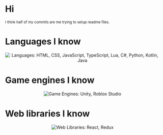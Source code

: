 # Hi
<sub>I think half of my commits are me trying to setup readme files.</sub>

# Languages I know
<p align="center">
  <img src="https://skillicons.dev/icons?i=html,css,js,ts,lua,cs,py,kotlin,java" alt="Languages: HTML, CSS, JavaScript, TypeScript, Lua, C#, Python, Kotlin, Java">
</p>

# Game engines I know
<p align="center">
  <img src="https://skillicons.dev/icons?i=unity,robloxstudio" alt="Game Engines: Unity, Roblox Studio">
</p>

# Web libraries I know
<p align="center">
  <img src="https://skillicons.dev/icons?i=react,redux" title="Web Libraries: React, Redux"></img>
</p>
